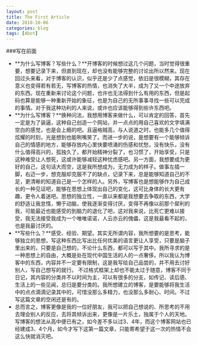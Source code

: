 ```yaml
---
layout: post
title: The First Article
date: 2018-10-06
categories: blog
tags: [Abot]
---
```

###写在前面
- **为什么写博客？写些什么？**开博客的时候想过这几个问题，当时觉得很重要，想要记录下来，但直到现在，却也没有能够完整的讨论出所以然来。现在回过头来看，对于博客的认识，似乎还是少了点感觉，依旧是很模糊，其存在意义也变得若有若无，写博客的热情，也消失了大半，成为了又一个中途放弃的东西。现在重新来讨论这个问题，也许也无法得到什么有用的东西，但是起码也算是能够一种重新开始的象征，也是为自己的无所事事寻找一些可以完成的事情。对于我这种功利的人来说，或许也应该能够得到些许东西吧。
- **为什么写博客？**换种问法，我想用博客来做什么，可以肯定的回答，首先一定是为了装逼，这种自己创造一个网站，并一点点的用自己喜欢的文字填满空白的感觉，也是会上瘾的吧。且逼格贼高，与人说道之时，也能多几个值得炫耀的时刻，光是想到也能咧嘴笑了。而进一步的说，是想要有一个能够倾诉自己的情感的地方，能够存放内心里快要喷涌的伤感和忧愁，没有快乐，没有什么值得高兴的，孤独久了，都开始精神分裂了，也习惯了，开始享受，只是这种难受让人想死，这或许能够减轻这种忧虑感吧。另一方面，我想要成为更好的自己，这句话大而空，这是我所想成为，无力成为的样子。做事左插一脚，右迈一步，想克服却克服不了的缺点，记录下来，总是能够知道自己的不足，更清晰的知道自己是一个怎样的人。另外，写博客也是想能够作为自己成长的一种见证吧，能够在思想上体现出自己的变化，这可比身体的长大更有趣，更令人着迷吧。思想的独立性，一直以来都是我想要去争取的东西，大学的舒适让我怠惰，懒于动脑，使我逐渐变得讨厌，变得不再像以前那个犀利的我，可能最近也能感受的到脑力的退化了吧，这对我来说，比死亡更难以接受，我无法接受我成为一个唯唯诺诺，人云亦云的傀儡，这是我最看不起的，也是我最讨厌的。
- **写些什么？**感受、经验、期望。其实无所谓内容，我所想要的是思考，能够独立的思想，写这种东西比写出比任何优美的语言更让人享受，只要是脑子里出来的，只要是自己想的，不论什么东西，都可以写于其中。我所寻求的是一种思想上的自由，大概是处在现代中国生活的人的一点奢侈。所以我认为博客中的东西，内容并不一定要有限制，这是我写给自己品尝的，并不用去讨好别人，写自己想写的就行。
不过格式框架上却也不能太过于随意，博客不同于日记，其内容的分类并不以时间为主，可以有很多的分支，如传记、读后感、生活上的一些见闻，总归是要分类的。我所想建立的博客，是要能够将我生活中的点点滴滴记录其中的，可惜没那么多精力，也没那么多耐心、时间。不过写这篇文章的空闲还是有的。
- 总而言之，博客更像是我的一位好朋友，我可以把自己想说的、所思考的不用去理会别人的反应，去将其倾诉出来，更像是一片乐土，独属于个人的天地。写博客的想法从高中便已有之，如今差不多以过3、4年，而这个博客网站也已经建成3、4个月，如今才写下这第一篇文章，只能寄希望于这一次的热情不会这么快就消灭吧。
